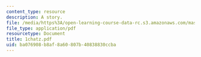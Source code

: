 ```yaml
---
content_type: resource
description: A story.
file: /media/https%3A/open-learning-course-data-rc.s3.amazonaws.com/mas-845-special-topics-in-cinematic-storytelling-spring-2004/ba076908b8af8a60807b40838830ccba_1chatz.pdf
file_type: application/pdf
resourcetype: Document
title: 1chatz.pdf
uid: ba076908-b8af-8a60-807b-40838830ccba
---
```


